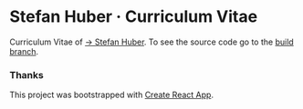 # Stefan Huber · Curriculum Vitae
Curriculum Vitae of [→ Stefan Huber](https://signalwerk.github.io). To see the source code go to the [build branch](https://github.com/signalwerk/signalwerk.github.io/tree/build).

### Thanks
This project was bootstrapped with [Create React App](https://github.com/facebook/create-react-app).
